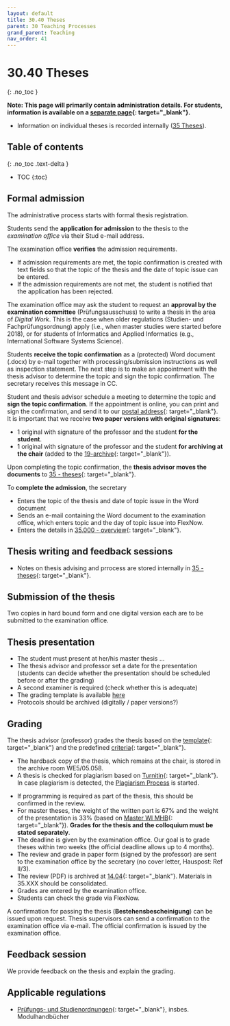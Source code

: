 ```yaml
---
layout: default
title: 30.40 Theses
parent: 30 Teaching Processes
grand_parent: Teaching
nav_order: 41
---
```


# 30.40 Theses
{: .no_toc }

**Note: This page will primarily contain administration details. For students, information is available on a [separate page](https://digital-work-lab.github.io/theses/){: target="_blank"}.**

- Information on individual theses is recorded internally ([35 Theses](../35_theses.html)).

## Table of contents
{: .no_toc .text-delta }

- TOC
{:toc}

## Formal admission

The administrative process starts with formal thesis registration.

Students send the **application for admission** to the thesis to the *examination office* via their Stud e-mail address.

The examination office **verifies** the admission requirements.

- If admission requirements are met, the topic confirmation is created with text fields so that the topic of the thesis and the date of topic issue can be entered.
- If the admission requirements are not met, the student is notified that the application has been rejected.

The examination office may ask the student to request an **approval by the examination committee** (Prüfungsausschuss) to write a thesis in the area of *Digital Work*.
This is the case when older regulations (Studien- und Fachprüfungsordnung) apply (i.e., when master studies were started before 2018), or for students of Informatics and Applied Informatics (e.g., International Software Systems Science).

Students **receive the topic confirmation** as a (protected) Word document (.docx) by e-mail together with processing/submission instructions as well as inspection statement.
The next step is to make an appointment with the thesis advisor to determine the topic and sign the topic confirmation. The secretary receives this message in CC.

Student and thesis advisor schedule a meeting to determine the topic and **sign the topic confirmation**.
If the appointment is online, you can print and sign the confirmation, and send it to our [postal address](https://www.uni-bamberg.de/digital-work/team/prof-dr-gerit-wagner/){: target="_blank"}.
It is important that we receive **two paper versions with original signatures**:

- 1 original with signature of the professor and the student **for the student**.
- 1 original with signature of the professor and the student **for archiving at the chair** (added to the [19-archive](https://nc-2272638881871040784.nextcloud-ionos.com/index.php/apps/files/files?dir=/10-lab/19_archive&fileid=62){: target="_blank"}).

Upon completing the topic confirmation, the **thesis advisor moves the documents** to [35 - theses](https://nc-2272638881871040784.nextcloud-ionos.com/index.php/apps/files/?dir=/30-30-teaching/35_theses&fileid=124){: target="_blank"}.

To **complete the admission**, the secretary

- Enters the topic of the thesis and date of topic issue in the Word document
- Sends an e-mail containing the Word document to the examination office, which enters topic and the day of topic issue into FlexNow.
- Enters the details in [35.000 - overview](https://nc-2272638881871040784.nextcloud-ionos.com/index.php/apps/files/?dir=/30-30-teaching/35_theses/000_overview&fileid=608){: target="_blank"}.

## Thesis writing and feedback sessions

- Notes on thesis advising and prrocess are stored internally in [35 - theses](https://nc-2272638881871040784.nextcloud-ionos.com/index.php/apps/files/?dir=/30-30-teaching/35_theses&fileid=124){: target="_blank"}.

## Submission of the thesis

Two copies in hard bound form and one digital version each are to be submitted to the examination office.

## Thesis presentation

- The student must present at her/his master thesis ...
- The thesis advisor and professor set a date for the presentation (students can decide whether the presentation should be scheduled before or after the grading)
- A second examiner is required (check whether this is adequate)
- The grading template is available [here](https://github.com/digital-work-lab/handbook/raw/main/assets/templates/evaluation_thesis_presentation/thesis_presentation.docx)
- Protocols should be archived (digitally / paper versions?)

## Grading

The thesis advisor (professor) grades the thesis based on the [template](https://github.com/digital-work-lab/handbook/tree/main/src/thesis_review){: target="_blank"} and the predefined [criteria](https://digital-work-lab.github.io/theses/docs/evaluation.html){: target="_blank"}.

- The hardback copy of the thesis, which remains at the chair, is stored in the archive room WE5/05.058.
- A thesis is checked for plagiarism based on [Turnitin](https://www.uni-bamberg.de/its/turnitin){: target="_blank"}. In case plagiarism is detected, the [Plagiarism Process](30.52.plagiarism.html) is started.
<!-- generative AI: cannot be detected reliably -->
- If programming is required as part of the thesis, this should be confirmed in the review.
- For master theses, the weight of the written part is 67% and the weight of the presentation is 33% (based on [Master WI MHB](https://www.uni-bamberg.de/fileadmin/abt-studium/Modulhandbuecher/WIAI/WI/Master/MHB_MA_WI_2018.pdf){: target="_blank"}). **Grades for the thesis and the colloquium must be stated separately**.
- The deadline is given by the examination office. Our goal is to grade theses within two weeks (the official deadline allows up to 4 months). 
- The review and grade in paper form (signed by the professor) are sent to the examination office by the secretary (no cover letter, Hauspost: Ref II/3).
- The review (PDF) is archived at [14.04](https://nc-2272638881871040784.nextcloud-ionos.com/index.php/apps/files/?dir=/10-lab/14_grades/04_theses&fileid=73){: target="_blank"}. Materials in 35.XXX should be consolidated.
- Grades are entered by the examination office.
- Students can check the grade via FlexNow.

A confirmation for passing the thesis (**Bestehensbescheinigung**) can be issued upon request. Thesis supervisors can send a confirmation to the examination office via e-mail. The official confirmation is issued by the examination office.

## Feedback session

We provide feedback on the thesis and explain the grading.

## Applicable regulations

<!-- 
- Bachelor Business Information Systems
- Bachelor International Information Systems Management
- Bachelor Angewandte Informatik
- Bachelor Software Systems Science
- Master Business Information Systems
- Master International Information Systems Management
- Master Angewandte Informatik
- Master Software Systems Science
- Master Computing in the Humanities
 -->

- [Prüfungs- und Studienordnungen](https://www.uni-bamberg.de/abt-studium/aufgaben/pruefungs-studienordnungen/){: target="_blank"}, insbes. Modulhandbücher
